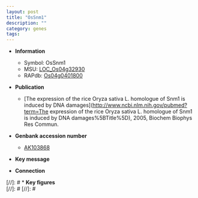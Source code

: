 ```yaml
---
layout: post
title: "OsSnm1"
description: ""
category: genes
tags: 
---
```


* **Information**  
    + Symbol: OsSnm1  
    + MSU: [LOC_Os04g32930](http://rice.plantbiology.msu.edu/cgi-bin/ORF_infopage.cgi?orf=LOC_Os04g32930)  
    + RAPdb: [Os04g0401800](http://rapdb.dna.affrc.go.jp/viewer/gbrowse_details/irgsp1?name=Os04g0401800)  

* **Publication**  
    + [The expression of the rice Oryza sativa L. homologue of Snm1 is induced by DNA damages](http://www.ncbi.nlm.nih.gov/pubmed?term=The expression of the rice Oryza sativa L. homologue of Snm1 is induced by DNA damages%5BTitle%5D), 2005, Biochem Biophys Res Commun.

* **Genbank accession number**  
    + [AK103868](http://www.ncbi.nlm.nih.gov/nuccore/AK103868)

* **Key message**  

* **Connection**  

[//]: # * **Key figures**  
[//]: # 
[//]: # 
